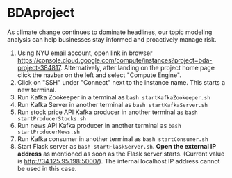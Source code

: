 # BDAproject

As climate change continues to dominate headlines, our topic modeling analysis can help businesses stay informed and proactively manage risk.

1. Using NYU email account, open link in browser https://console.cloud.google.com/compute/instances?project=bda-project-384817. Alternatively, after landing on the project home page click the navbar on the left and select "Compute Engine". 
2. Click on "SSH" under "Connect" next to the instance name. This starts a new terminal.
3. Run Kafka Zookeeper in a terminal as ```bash startKafkaZookeeper.sh```
4. Run Kafka Server in another terminal as ```bash startKafkaServer.sh```
5. Run stock price API Kafka producer in another terminal as ```bash startProducerStocks.sh```
6. Run news API Kafka producer in another terminal as ```bash startProducerNews.sh```
7. Run Kafka consumer in another terminal as ```bash startConsumer.sh```
8. Start Flask server as ```bash startFlaskServer.sh```. **Open the external IP address** as mentioned as soon as the Flask server starts. (Current value is http://34.125.95.198:5000/). The internal localhost IP address cannot be used in this case.

